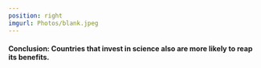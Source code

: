 ```yaml
---
position: right
imgurl: Photos/blank.jpeg
---
```

  
#### Conclusion: Countries that invest in science also are more likely to reap its benefits. 